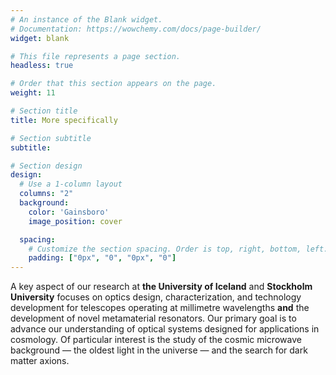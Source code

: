 ```yaml
---
# An instance of the Blank widget.
# Documentation: https://wowchemy.com/docs/page-builder/
widget: blank

# This file represents a page section.
headless: true

# Order that this section appears on the page.
weight: 11

# Section title
title: More specifically

# Section subtitle
subtitle:

# Section design
design:
  # Use a 1-column layout
  columns: "2"
  background:
    color: 'Gainsboro'
    image_position: cover

  spacing:
    # Customize the section spacing. Order is top, right, bottom, left.
    padding: ["0px", "0", "0px", "0"]
---
```


A key aspect of our research at **the University of Iceland** and **Stockholm University** focuses on optics design, characterization, and technology development for telescopes operating at millimetre wavelengths **and** the development of novel metamaterial resonators. Our primary goal is to advance our understanding of optical systems designed for applications in cosmology. Of particular interest is the study of the cosmic microwave background — the oldest light in the universe — and the search for dark matter axions.

